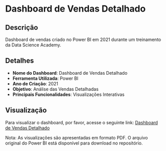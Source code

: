 # Dashboard de Vendas Detalhado

## Descrição
Dashboard de vendas criado no Power BI em 2021 durante um treinamento da Data Science Academy.

## Detalhes
- **Nome do Dashboard**: Dashboard de Vendas Detalhado
- **Ferramenta Utilizada**: Power BI
- **Ano de Criação**: 2021
- **Objetivo**: Análise das Vendas Detalhadas
- **Principais Funcionalidades**: Visualizações Interativas

## Visualização
Para visualizar o dashboard, por favor, acesse o seguinte link: [Dashboard de Vendas Detalhado](https://github.com/noroefe/portfolio/blob/main/Dashboard%20de%20Vendas%20-%202/EstudoCaso2.pdf)

Nota: As visualizações são apresentadas em formato PDF. O arquivo original do Power BI está disponível para download no repositório.
